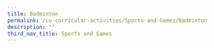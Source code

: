 ```yaml
---
title: Badminton
permalink: /co-curricular-activities/Sports-and-Games/Badminton
description: ""
third_nav_title: Sports and Games
---
```


